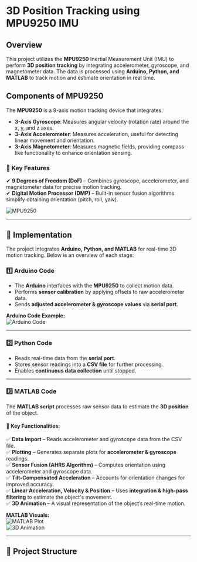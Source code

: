 # 3D Position Tracking using MPU9250 IMU

## Overview
This project utilizes the **MPU9250** Inertial Measurement Unit (IMU) to perform **3D position tracking** by integrating accelerometer, gyroscope, and magnetometer data. The data is processed using **Arduino, Python, and MATLAB** to track motion and estimate orientation in real time.

## Components of MPU9250
The **MPU9250** is a 9-axis motion tracking device that integrates:
- **3-Axis Gyroscope**: Measures angular velocity (rotation rate) around the x, y, and z axes.
- **3-Axis Accelerometer**: Measures acceleration, useful for detecting linear movement and orientation.
- **3-Axis Magnetometer**: Measures magnetic fields, providing compass-like functionality to enhance orientation sensing.

### 🔹 Key Features
✔ **9 Degrees of Freedom (DoF)** – Combines gyroscope, accelerometer, and magnetometer data for precise motion tracking.  
✔ **Digital Motion Processor (DMP)** – Built-in sensor fusion algorithms simplify obtaining orientation (pitch, roll, yaw).  

![MPU9250](https://github.com/user-attachments/assets/fe995a2d-018e-439b-8422-4bd9270df85b)

---

## 🚀 Implementation
The project integrates **Arduino, Python, and MATLAB** for real-time 3D motion tracking. Below is an overview of each stage:

### 1️⃣ **Arduino Code**
- The **Arduino** interfaces with the **MPU9250** to collect motion data.
- Performs **sensor calibration** by applying offsets to raw accelerometer data.
- Sends **adjusted accelerometer & gyroscope values** via **serial port**.

**Arduino Code Example:**  
![Arduino Code](https://github.com/user-attachments/assets/afaeff0e-e748-4c4c-ae5e-efe99eb0fa25)

---

### 2️⃣ **Python Code**
- Reads real-time data from the **serial port**.
- Stores sensor readings into a **CSV file** for further processing.
- Enables **continuous data collection** until stopped.

---

### 3️⃣ **MATLAB Code**
The **MATLAB script** processes raw sensor data to estimate the **3D position** of the object.

#### 📌 Key Functionalities:
✅ **Data Import** – Reads accelerometer and gyroscope data from the CSV file.  
✅ **Plotting** – Generates separate plots for **accelerometer & gyroscope** readings.  
✅ **Sensor Fusion (AHRS Algorithm)** – Computes orientation using accelerometer and gyroscope data.  
✅ **Tilt-Compensated Acceleration** – Accounts for orientation changes for improved accuracy.  
✅ **Linear Acceleration, Velocity & Position** – Uses **integration & high-pass filtering** to estimate the object's movement.  
✅ **3D Animation** – A visual representation of the object’s real-time motion.  

**MATLAB Visuals:**  
![MATLAB Plot](https://github.com/user-attachments/assets/d92c72cb-fc9f-4a85-b8c5-f899f78a1e2e)  
![3D Animation](https://github.com/user-attachments/assets/e3f3c878-dcfe-463f-bdcf-d8f3d16c09f6)

---

## 📂 **Project Structure**
